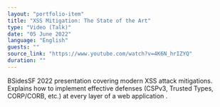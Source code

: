 ```yaml
---
layout: "portfolio-item"
title: "XSS Mitigation: The State of the Art"
type: "Video (Talk)"
date: "05 June 2022"
language: "English"
guests: ""
source_link: "https://www.youtube.com/watch?v=4K6N_hrIZYQ"
duration: ""
---
```


BSidesSF 2022 presentation covering modern XSS attack mitigations. Explains how to implement effective defenses (CSPv3, Trusted Types, CORP/CORB, etc.) at every layer of a web application .
